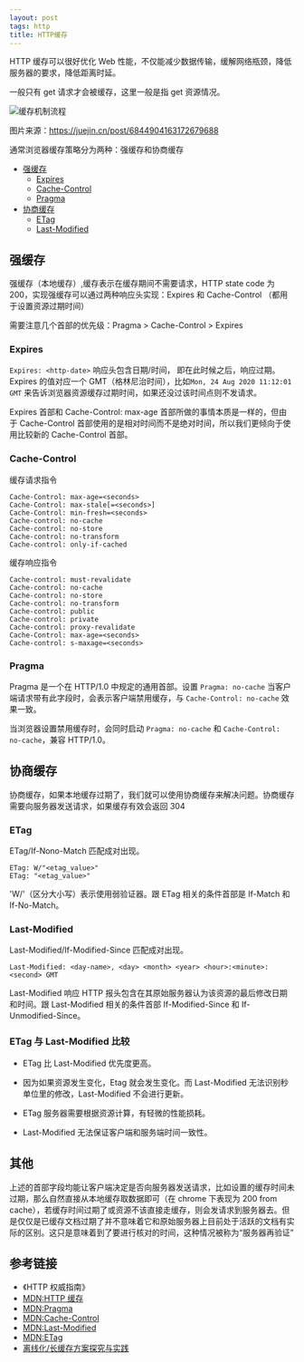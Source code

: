 ```yaml
---
layout: post
tags: http
title: HTTP缓存
---
```


HTTP 缓存可以很好优化 Web 性能，不仅能减少数据传输，缓解网络瓶颈，降低服务器的要求，降低距离时延。

一般只有 get 请求才会被缓存，这里一般是指 get 资源情况。

![缓存机制流程](https://p3-juejin.byteimg.com/tos-cn-i-k3u1fbpfcp/a5fe072c8dd3464f8de15709b22f743f~tplv-k3u1fbpfcp-watermark.image)

图片来源：<https://juejin.cn/post/6844904163172679688>

通常浏览器缓存策略分为两种：强缓存和协商缓存

- [强缓存](#强缓存)
  - [Expires](#expires)
  - [Cache-Control](#cache-control)
  - [Pragma](#pragma)
- [协商缓存](#协商缓存)
  - [ETag](#etag)
  - [Last-Modified](#last-modified)

## 强缓存

强缓存（本地缓存）,缓存表示在缓存期间不需要请求，HTTP state code 为 200，实现强缓存可以通过两种响应头实现：Expires 和 Cache-Control （都用于设置资源过期时间）

需要注意几个首部的优先级：Pragma > Cache-Control > Expires

### Expires

`Expires: <http-date>` 响应头包含日期/时间， 即在此时候之后，响应过期。Expires 的值对应一个 GMT（格林尼治时间），比如`Mon, 24 Aug 2020 11:12:01 GMT` 来告诉浏览器资源缓存过期时间，如果还没过该时间点则不发请求。

Expires 首部和 Cache-Control: max-age 首部所做的事情本质是一样的，但由于 Cache-Control 首部使用的是相对时间而不是绝对时间，所以我们更倾向于使用比较新的 Cache-Control 首部。

### Cache-Control

缓存请求指令

```plain
Cache-Control: max-age=<seconds>
Cache-Control: max-stale[=<seconds>]
Cache-Control: min-fresh=<seconds>
Cache-control: no-cache
Cache-control: no-store
Cache-control: no-transform
Cache-control: only-if-cached
```

缓存响应指令

```plain
Cache-control: must-revalidate
Cache-control: no-cache
Cache-control: no-store
Cache-control: no-transform
Cache-control: public
Cache-control: private
Cache-control: proxy-revalidate
Cache-Control: max-age=<seconds>
Cache-control: s-maxage=<seconds>
```

### Pragma

Pragma 是一个在 HTTP/1.0 中规定的通用首部。设置 `Pragma: no-cache` 当客户端请求带有此字段时，会表示客户端禁用缓存，与 `Cache-Control: no-cache` 效果一致。

当浏览器设置禁用缓存时，会同时启动 `Pragma: no-cache` 和 `Cache-Control: no-cache`，兼容 HTTP/1.0。

## 协商缓存

协商缓存，如果本地缓存过期了，我们就可以使用协商缓存来解决问题。协商缓存需要向服务器发送请求，如果缓存有效会返回 304

### ETag

ETag/If-Nono-Match 匹配成对出现。

```plain
ETag: W/"<etag_value>"
ETag: "<etag_value>"
```

'W/'（区分大小写）表示使用弱验证器。跟 ETag 相关的条件首部是 If-Match 和 If-No-Match。

### Last-Modified

Last-Modified/If-Modified-Since 匹配成对出现。

```plain
Last-Modified: <day-name>, <day> <month> <year> <hour>:<minute>:<second> GMT
```

Last-Modified 响应 HTTP 报头包含在其原始服务器认为该资源的最后修改日期和时间。跟 Last-Modified 相关的条件首部 If-Modified-Since 和 If-Unmodified-Since。

### ETag 与 Last-Modified 比较

- ETag 比 Last-Modified 优先度更高。

- 因为如果资源发生变化，Etag 就会发生变化。而 Last-Modified 无法识别秒单位里的修改，Last-Modified 不会进行更新。

- ETag 服务器需要根据资源计算，有轻微的性能损耗。

- Last-Modified 无法保证客户端和服务端时间一致性。

## 其他

上述的首部字段均能让客户端决定是否向服务器发送请求，比如设置的缓存时间未过期，那么自然直接从本地缓存取数据即可（在 chrome 下表现为 200 from cache），若缓存时间过期了或资源不该直接走缓存，则会发请求到服务器去。但是仅仅是已缓存文档过期了并不意味着它和原始服务器上目前处于活跃的文档有实际的区别。这只是意味着到了要进行核对的时间，这种情况被称为“服务器再验证”

## 参考链接

- 《HTTP 权威指南》
- [MDN:HTTP 缓存](https://developer.mozilla.org/zh-CN/docs/Web/HTTP/Caching_FAQ)
- [MDN:Pragma](https://developer.mozilla.org/zh-CN/docs/Web/HTTP/Headers/Pragma)
- [MDN:Cache-Control](https://developer.mozilla.org/zh-CN/docs/Web/HTTP/Headers/Cache-Control)
- [MDN:Last-Modified](https://developer.mozilla.org/zh-CN/docs/Web/HTTP/Headers/Last-Modified)
- [MDN:ETag](https://developer.mozilla.org/zh-CN/docs/Web/HTTP/Headers/ETag)
- [离线化/长缓存方案探究与实践](https://juejin.cn/post/7008369315749560333)
